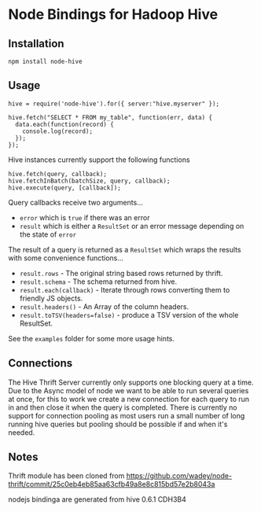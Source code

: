 Node Bindings for Hadoop Hive
=============================

Installation
------------

    npm install node-hive

Usage
-----

    hive = require('node-hive').for({ server:"hive.myserver" });
    
    hive.fetch("SELECT * FROM my_table", function(err, data) {
      data.each(function(record) {
        console.log(record);
      });
    });

Hive instances currently support the following functions

    hive.fetch(query, callback);
    hive.fetchInBatch(batchSize, query, callback);
    hive.execute(query, [callback]);

Query callbacks receive two arguments...

* `error` which is `true` if there was an error
* `result` which is either a `ResultSet` or an error message depending on the state of `error`

The result of a query is returned as a `ResultSet` which wraps the results with some convenience functions...

* `result.rows` - The original string based rows returned by thrift.
* `result.schema` - The schema returned from hive.
* `result.each(callback)` - Iterate through rows converting them to friendly JS objects.
* `result.headers()` - An Array of the column headers.
* `result.toTSV(headers=false)` - produce a TSV version of the whole ResultSet.


See the `examples` folder for some more usage hints. 


Connections
-----------

The Hive Thrift Server currently only supports one blocking query at a time. Due to the Async model of node we want to be able to run several queries at once, for this to work we create a new connection for each query to run in and then close it when the query is completed. There is currently no support for connection pooling as most users run a small number of long running hive queries but pooling should be possible if and when it's needed.


Notes
-----

Thrift module has been cloned from https://github.com/wadey/node-thrift/commit/25c0eb4eb85aa63cfb49a8e8c815bd57e2b8043a

nodejs bindinga are generated from hive 0.6.1 CDH3B4